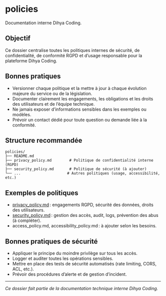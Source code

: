 # policies

Documentation interne Dihya Coding.

## Objectif

Ce dossier centralise toutes les politiques internes de sécurité, de confidentialité, de conformité RGPD et d’usage responsable pour la plateforme Dihya Coding.

## Bonnes pratiques

- Versionner chaque politique et la mettre à jour à chaque évolution majeure du service ou de la législation.
- Documenter clairement les engagements, les obligations et les droits des utilisateurs et de l’équipe technique.
- Ne jamais exposer d’informations sensibles dans les exemples ou modèles.
- Prévoir un contact dédié pour toute question ou demande liée à la conformité.

## Structure recommandée

```
policies/
├── README.md
├── privacy_policy.md        # Politique de confidentialité interne (RGPD)
├── security_policy.md       # Politique de sécurité (à ajouter)
└── ...                     # Autres politiques (usage, accessibilité, etc.)
```

## Exemples de politiques

- [privacy_policy.md](./privacy_policy.md) : engagements RGPD, sécurité des données, droits des utilisateurs.
- [security_policy.md](./security_policy.md) : gestion des accès, audit, logs, prévention des abus (à compléter).
- access_policy.md, accessibility_policy.md : à ajouter selon les besoins.

## Bonnes pratiques de sécurité

- Appliquer le principe du moindre privilège sur tous les accès.
- Logger et auditer toutes les opérations sensibles.
- Mettre en place des tests de sécurité automatisés (rate limiting, CORS, ACL, etc.).
- Prévoir des procédures d’alerte et de gestion d’incident.

---

*Ce dossier fait partie de la documentation technique interne Dihya Coding.*